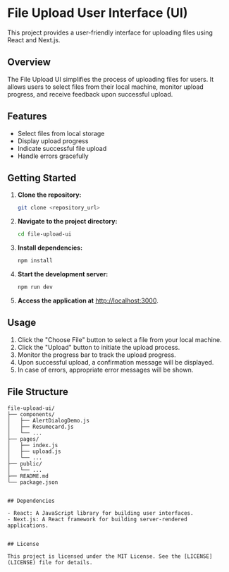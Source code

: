 # File Upload User Interface (UI)

This project provides a user-friendly interface for uploading files using React and Next.js.

## Overview

The File Upload UI simplifies the process of uploading files for users. It allows users to select files from their local machine, monitor upload progress, and receive feedback upon successful upload.

## Features

- Select files from local storage
- Display upload progress
- Indicate successful file upload
- Handle errors gracefully

## Getting Started

1. **Clone the repository:**

    ```bash
    git clone <repository_url>
    ```

2. **Navigate to the project directory:**

    ```bash
    cd file-upload-ui
    ```

3. **Install dependencies:**

    ```bash
    npm install
    ```

4. **Start the development server:**

    ```bash
    npm run dev
    ```

5. **Access the application at** [http://localhost:3000](http://localhost:3000).

## Usage

1. Click the "Choose File" button to select a file from your local machine.
2. Click the "Upload" button to initiate the upload process.
3. Monitor the progress bar to track the upload progress.
4. Upon successful upload, a confirmation message will be displayed.
5. In case of errors, appropriate error messages will be shown.


## File Structure

````plaintext
file-upload-ui/
├── components/
│   ├── AlertDialogDemo.js
│   ├── Resumecard.js
│   └── ...
├── pages/
│   ├── index.js
│   ├── upload.js
│   └── ...
├── public/
│   └── ...
├── README.md
└── package.json


## Dependencies

- React: A JavaScript library for building user interfaces.
- Next.js: A React framework for building server-rendered applications.


## License

This project is licensed under the MIT License. See the [LICENSE](LICENSE) file for details.
